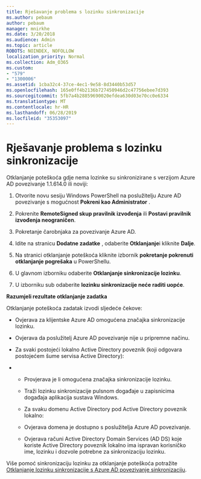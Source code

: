 ```yaml
---
title: Rješavanje problema s lozinku sinkronizacije
ms.author: pebaum
author: pebaum
manager: mnirkhe
ms.date: 3/20/2018
ms.audience: Admin
ms.topic: article
ROBOTS: NOINDEX, NOFOLLOW
localization_priority: Normal
ms.collection: Adm_O365
ms.custom:
- "579"
- "1300006"
ms.assetid: 1cba32c4-37ce-4ec1-9e58-8d3440b53d57
ms.openlocfilehash: 165e0ff4b2136b727450946d2c47756ebee7d393
ms.sourcegitcommit: 5fb7a4b28859690020efdea630d03e70cc0e6334
ms.translationtype: MT
ms.contentlocale: hr-HR
ms.lasthandoff: 06/28/2019
ms.locfileid: "35353097"
---
```

# <a name="troubleshoot-password-synchronization"></a>Rješavanje problema s lozinku sinkronizacije

Otklanjanje poteškoća gdje nema lozinke su sinkronizirane s verzijom Azure AD povezivanje 1.1.614.0 ili noviji:
  
1. Otvorite novu sesiju Windows PowerShell na poslužitelju Azure AD povezivanje s mogućnost **Pokreni kao Administrator** .

2. Pokrenite **RemoteSigned skup pravilnik izvođenja** ili **Postavi pravilnik izvođenja neograničen**.

3. Pokretanje čarobnjaka za povezivanje Azure AD.

4. Idite na stranicu **Dodatne zadatke** , odaberite **Otklanjanje**i kliknite **Dalje**.

5. Na stranici otklanjanje poteškoća kliknite izbornik **pokretanje pokrenuti otklanjanje pogrešaka** u PowerShellu.

6. U glavnom izborniku odaberite **Otklanjanje sinkronizacije lozinku**.

7. U izborniku sub odaberite **lozinku sinkronizacije neće raditi uopće**.

**Razumjeli rezultate otklanjanje zadatka**
  
Otklanjanje poteškoća zadatak izvodi sljedeće čekove:
  
- Ovjerava za klijentske Azure AD omogućena značajka sinkronizacije lozinku.

- Ovjerava da poslužitelj Azure AD povezivanje nije u pripremne načinu.

- Za svaki postojeći lokalno Active Directory poveznik (koji odgovara postojećem šume servisa Active Directory):

- 
  - Provjerava je li omogućena značajka sinkronizacije lozinku.

  - Traži lozinku sinkronizacije pulsnom događaje u zapisnicima događaja aplikacija sustava Windows.

  - Za svaku domenu Active Directory pod Active Directory poveznik lokalno:

  - Ovjerava domena je dostupno s poslužitelja Azure AD povezivanje.

  - Ovjerava računi Active Directory Domain Services (AD DS) koje koriste Active Directory poveznik lokalno ima ispravan korisničko ime, lozinku i dozvole potrebne za sinkronizaciju lozinku.

Više pomoć sinkronizaciju lozinku za otklanjanje poteškoća potražite [Otklanjanje lozinku sinkronizacije s Azure AD povezivanje sinkronizaciju](https://docs.microsoft.com/azure/active-directory/connect/active-directory-aadconnectsync-troubleshoot-password-synchronization).
  
